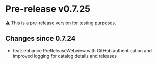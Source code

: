 # Pre-release v0.7.25

⚠️ This is a pre-release version for testing purposes.

## Changes since 0.7.24

* feat: enhance PreReleaseWebview with GitHub authentication and improved logging for catalog details and releases
